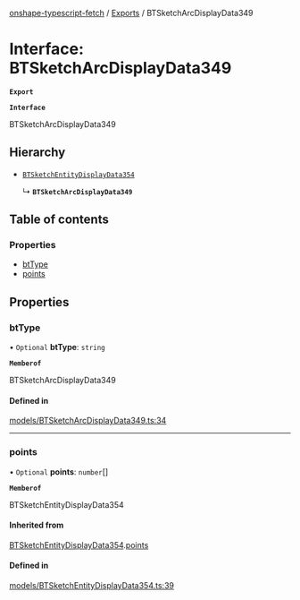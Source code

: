 [onshape-typescript-fetch](../README.md) / [Exports](../modules.md) / BTSketchArcDisplayData349

# Interface: BTSketchArcDisplayData349

**`Export`**

**`Interface`**

BTSketchArcDisplayData349

## Hierarchy

- [`BTSketchEntityDisplayData354`](BTSketchEntityDisplayData354.md)

  ↳ **`BTSketchArcDisplayData349`**

## Table of contents

### Properties

- [btType](BTSketchArcDisplayData349.md#bttype)
- [points](BTSketchArcDisplayData349.md#points)

## Properties

### btType

• `Optional` **btType**: `string`

**`Memberof`**

BTSketchArcDisplayData349

#### Defined in

[models/BTSketchArcDisplayData349.ts:34](https://github.com/toebes/onshape-typescript-fetch/blob/3e11ae1/models/BTSketchArcDisplayData349.ts#L34)

___

### points

• `Optional` **points**: `number`[]

**`Memberof`**

BTSketchEntityDisplayData354

#### Inherited from

[BTSketchEntityDisplayData354](BTSketchEntityDisplayData354.md).[points](BTSketchEntityDisplayData354.md#points)

#### Defined in

[models/BTSketchEntityDisplayData354.ts:39](https://github.com/toebes/onshape-typescript-fetch/blob/3e11ae1/models/BTSketchEntityDisplayData354.ts#L39)

